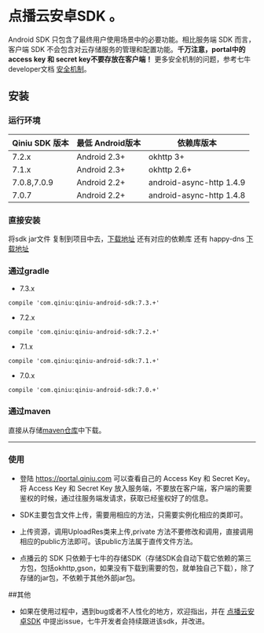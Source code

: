 # 点播云安卓SDK 。
Android SDK 只包含了最终用户使用场景中的必要功能。相比服务端 SDK 而言，客户端 SDK 不会包含对云存储服务的管理和配置功能。**千万注意，portal中的access key 和 secret key不要存放在客户端！** 更多安全机制的问题，参考七牛developer文档 [安全机制](http://developer.qiniu.com/article/developer/security/index.html)。

## 安装
### 运行环境

| Qiniu SDK 版本 | 最低 Android版本   |       依赖库版本           |
|------------ |-----------------|------------------------|
|  7.2.x        |  Android 2.3+     |        okhttp 3+         |
|  7.1.x        |  Android 2.3+     |        okhttp 2.6+       |
| 7.0.8,7.0.9   |  Android 2.2+     | android-async-http 1.4.9 |
|  7.0.7        |  Android 2.2+     | android-async-http 1.4.8 |

### 直接安装
将sdk jar文件 复制到项目中去，[下载地址](http://search.maven.org/remotecontent?filepath=com/qiniu/qiniu-android-sdk/) 还有对应的依赖库
 还有 happy-dns [下载地址](https://repo1.maven.org/maven2/com/qiniu/happy-dns/)

### 通过gradle
* 7.3.x
```
compile 'com.qiniu:qiniu-android-sdk:7.3.+'
```
* 7.2.x
```
compile 'com.qiniu:qiniu-android-sdk:7.2.+'
```
* 7.1.x
```
compile 'com.qiniu:qiniu-android-sdk:7.1.+'
```
* 7.0.x
```
compile 'com.qiniu:qiniu-android-sdk:7.0.+'
```
### 通过maven
直接从存储[maven仓库](http://search.maven.org/#search%7Cgav%7C1%7Cg%3A%22com.qiniu%22%20AND%20a%3A%22qiniu-android-sdk%22)中下载。


***
### 使用
* 登陆 https://portal.qiniu.com 可以查看自己的 Access Key 和 Secret Key。 将 Access Key 和 Secret Key 放入服务端，不要放在客户端，客户端的需要鉴权的时候，通过往服务端发请求，获取已经鉴权好了的信息。

* SDK主要包含文件上传，需要用相应的方法，只需要实例化相应的类即可。

* 上传资源，调用UploadRes类来上传,private 方法不要修改和调用，直接调用相应的public方法即可。该public方法属于直传文件方法。

* 点播云的 SDK 只依赖于七牛的存储SDK（存储SDK会自动下载它依赖的第三方包，包括okhttp,gson，如果没有下载到需要的包，就单独自己下载），除了存储的jar包，不依赖于其他外部jar包。


##其他
* 如果在使用过程中，遇到bug或者不人性化的地方，欢迎指出，并在 [点播云安卓SDK](https://github.com/qiniu-jedi/jedi-android-sdk/issues) 中提出issue，七牛开发者会持续跟进该sdk，并改进。




